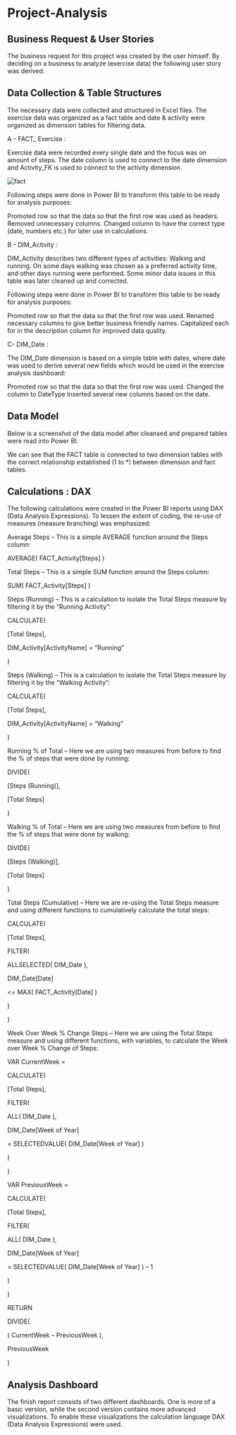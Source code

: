 # Project-Analysis

## Business Request & User Stories
The business request for this project was created by the user himself. By deciding on a business to analyze (exercise data) the following user story was derived.



## Data Collection & Table Structures
The necessary data were collected and structured in Excel files. The exercise data was organized as a fact table and date & activity were organized as dimension tables for filtering data.



A - FACT_ Exercise :

Exercise data were recorded every single date and the focus was on amount of steps. The date column is used to connect to the date dimension and Activity_FK is used to connect to the activity dimension.

![fact](https://user-images.githubusercontent.com/55878755/219371890-49ca639f-0245-4554-b04e-8b4a526922f6.png)

Following steps were done in Power BI to transform this table to be ready for analysis purposes:

Promoted row so that the data so that the first row was used as headers.
Removed unnecessary columns.
Changed column to have the correct type (date, numbers etc.) for later use in calculations.




B - DIM_Activity :

DIM_Activity describes two different types of activities: Walking and running. On some days walking was chosen as a preferred activity time, and other days running were performed. Some minor data issues in this table was later cleaned up and corrected.



Following steps were done in Power BI to transform this table to be ready for analysis purposes:

Promoted row so that the data so that the first row was used.
Renamed necessary columns to give better business friendly names.
Capitalized each for in the description column for improved data quality.


C- DIM_Date :

The DIM_Date dimension is based on a simple table with dates, where date was used to derive several new fields which would be used in the exercise analysis dashboard:

Promoted row so that the data so that the first row was used.
Changed the column to DateType
Inserted several new columns based on the date.

## Data Model
Below is a screenshot of the data model after cleansed and prepared tables were read into Power BI.

We can see that the FACT table is connected to two dimension tables with the correct relationship established (1 to *) between dimension and fact tables.



## Calculations : DAX
The following calculations were created in the Power BI reports using DAX (Data Analysis Expressions). To lessen the extent of coding, the re-use of measures (measure branching) was emphasized:

Average Steps – This is a simple AVERAGE function around the Steps column:

AVERAGE( FACT_Activity[Steps] )

Total Steps – This is a simple SUM function around the Steps column:

SUM( FACT_Activity[Steps] )

Steps (Running) – This is a calculation to isolate the Total Steps measure by filtering it by the “Running Activity”:



CALCULATE(

[Total Steps],

DIM_Activity[ActivityName] = “Running”

)

Steps (Walking) – This is a calculation to isolate the Total Steps measure by filtering it by the “Walking Activity”:



CALCULATE(

[Total Steps],

DIM_Activity[ActivityName] = “Walking”

)

Running % of Total – Here we are using two measures from before to find the % of steps that were done by running:



DIVIDE(

[Steps (Running)],

[Total Steps]

)

Walking % of Total – Here we are using two measures from before to find the % of steps that were done by walking:



DIVIDE(

[Steps (Walking)],

[Total Steps]

)

Total Steps (Cumulative) – Here we are re-using the Total Steps measure and using different functions to cumulatively calculate the total steps:



CALCULATE(

[Total Steps],

FILTER(

ALLSELECTED( DIM_Date ),

DIM_Date[Date]

<= MAX( FACT_Activity[Date] )

)

)

Week Over Week % Change Steps – Here we are using the Total Steps measure and using different functions, with variables, to calculate the Week over Week % Change of Steps:



VAR CurrentWeek =

CALCULATE(

[Total Steps],

FILTER(

ALL( DIM_Date ),

DIM_Date[Week of Year]

= SELECTEDVALUE( DIM_Date[Week of Year] )

)

)

VAR PreviousWeek =

CALCULATE(

[Total Steps],

FILTER(

ALL( DIM_Date ),

DIM_Date[Week of Year]

= SELECTEDVALUE( DIM_Date[Week of Year] ) – 1

)

)

RETURN

DIVIDE(

( CurrentWeek – PreviousWeek ),

PreviousWeek

)

## Analysis Dashboard
The finish report consists of two different dashboards. One is more of a basic version, while the second version contains more advanced visualizations. To enable these visualizations the calculation language DAX (Data Analysis Expressions) were used.
